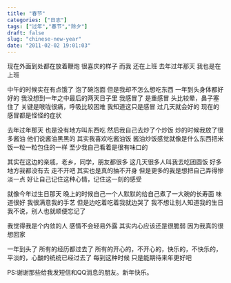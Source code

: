 ```yaml
---
title: "春节"
categories: ["日志"]
tags: ["过年","春节","除夕"]
draft: false
slug: "chinese-new-year"
date: "2011-02-02 19:01:03"
---
```


现在外面到处都在放着鞭炮
很喜庆的样子
而我
还在上班
去年过年那天
我也是在上班

中午的时候实在有点饿了
泡了碗泡面
但是我却不怎么想吃东西
一年到头身体都好好的
我没想到一年之中最后的两天日子里
我感冒了
是重感冒
头比较晕，鼻子塞住了
关键是喉咙很痛，呼吸比较困难
我知道这只是感冒
过几天就会好的
现在的感冒都是怪怪的症状

去年过年那天
也是没有地方叫东西吃
然后我自己去炒了个炒饭
炒的时候我放了很多酱油
他们说酱油黑黑的
其实我喜欢吃酱油饭
酱油炒饭感觉就像是什么东西把米饭一粒一粒包住的一样
至少我自己看着是很有味口的

其实在这边的亲戚，老乡，同学，朋友都很多
这几天很多人叫我去吃团圆饭
好多地方我都没有去
走不开吧
其实也是真的抽不开身
但是更多的我是想把自己弄得惨淡一点
好让自己记住这种心情，记住这一刻的感受

就像今年过生日那天
晚上的时候自己一个人默默的给自己煮了一大碗的长寿面
味道很好
我很满意我的手艺
但是边吃着吃着我就边哭了
我不想让别人知道我的生日
我不说，别人也就顺便忘记了

我觉得我是个内敛的人
感情不会轻易外露
其实内心应该还是很脆弱
因为我真的很想回家

一年到头了
所有的经历都过去了
所有的开心的，不开心的，快乐的，不快乐的，平淡的，心酸的统统已经过去了
每到这种时候
只是能期待来年更好吧

PS:谢谢那些给我发短信和QQ消息的朋友。新年快乐。
